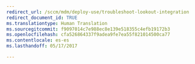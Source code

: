 ```yaml
---
redirect_url: /sccm/mdm/deploy-use/troubleshoot-lookout-integration
redirect_document_id: TRUE
ms.translationtype: Human Translation
ms.sourcegitcommit: f9097014c7e988ec8e139e518355c4efb19172b3
ms.openlocfilehash: cfa526864337f9adea9fe7ea55f821014500ca77
ms.contentlocale: es-es
ms.lasthandoff: 05/17/2017

---
```


